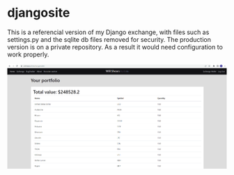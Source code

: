 # djangosite
 
This is a referencial version of my Django exchange, with files such as settings.py and the sqlite db files removed for security. The production version is on a private repository. As a result it would need configuration to work properly. 

![me](https://github.com/Willshears/django-exchange/blob/main/Animation.gif)
